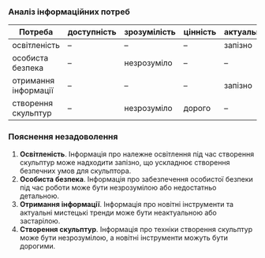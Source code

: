 ### Аналіз інформаційних потреб

| Потреба                | доступність | зрозумілість | цінність | актуальність |
|------------------------|-------------|--------------|----------|--------------|
| освітленість           | –           | –            | –        | запізно      |
| особиста безпека       | –           | незрозуміло  | –        | –            |
| отримання інформації   | –           | –            | –        | запізно      |
| створення скульптур    | –           | незрозуміло  | дорого   | –            |


### Пояснення незадоволення
1. **Освітленість**. Інформація про належне освітлення під час створення скульптур може надходити запізно, що ускладнює створення безпечних умов для скульптора.
2. **Особиста безпека**. Інформація про забезпечення особистої безпеки під час роботи може бути незрозумілою або недостатньо детальною.
3. **Отримання інформації**. Інформація про новітні інструменти та актуальні мистецькі тренди може бути неактуальною або застарілою.
4. **Створення скульптур**. Інформація про техніки створення скульптур може бути незрозумілою, а новітні інструменти можуть бути дорогими.
